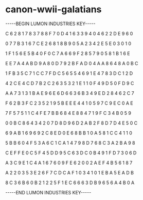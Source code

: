 # canon-wwii-galatians

-----BEGIN LUMON INDUSTRIES KEY-----

C 6 2 8 1 7 8 3 7 8 8 F 7 0 D 4 1 6 3 3 9 4 0 4 6 2 2 D E 9 6 0

0 7 7 B 3 1 6 7 C E 2 6 8 1 8 B 9 0 5 A 2 3 4 2 E 5 E 0 3 0 1 0

1 F 1 5 6 E 5 B 4 0 F 0 C 7 A 6 6 9 F 2 8 5 7 9 0 5 8 1 B 1 6 E

E E 7 A 4 A B D 9 A 8 0 D 7 9 2 B F A D 0 4 A A 8 6 4 8 A 0 B C

1 F B 3 5 C 7 1 C C 7 F D C 5 6 5 5 4 6 9 1 E 4 7 8 3 D C 1 2 D

4 2 C E 4 C D 7 B 2 C 2 6 3 5 3 2 1 E 1 1 0 F 4 9 D 5 0 F D 9 C

A A 7 3 1 3 1 B A E 9 6 E 6 D 6 6 3 6 B 3 4 9 E D 2 8 4 6 2 C 7

F 6 2 B 3 F C 2 3 5 2 1 9 5 B E E E 4 4 1 0 5 9 7 C 9 E C 0 A E

7 F 5 7 5 1 1 C 4 F E 7 B B 6 8 4 E 8 8 4 7 1 9 F C 3 4 B 0 5 9

0 0 B C 8 6 4 3 4 2 0 7 D 8 D 9 6 D 2 A B 2 F 8 D 7 D 4 E 5 0 C

6 9 A B 1 6 9 6 9 2 C 8 E D 0 E 6 8 B B 1 0 A 5 8 1 C C 4 1 1 0

5 B B 6 0 4 F 5 3 A 6 C 1 C A 1 4 7 9 8 D 7 6 8 C 3 A 2 B A 9 8

C E F F E 0 C 5 F 4 5 D D 9 5 C 6 3 D C 0 B 4 9 1 F D 7 3 0 6 D

A 3 C 9 E 1 C 4 A 1 6 7 6 0 9 F E 6 2 0 0 2 A E F 4 B 5 6 1 8 7

A 2 2 0 3 5 3 E 2 6 F 7 C D C A F 1 0 3 4 1 0 1 E B A 5 E A D B

8 C 3 6 B 6 0 B 2 1 2 2 5 F 1 E C 6 6 6 3 D B 9 6 5 6 A 4 B 0 A

-----END LUMON INDUSTRIES KEY-----
